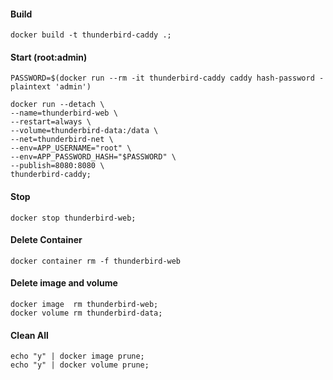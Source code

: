 #### Build
```
docker build -t thunderbird-caddy .;
```

#### Start (root:admin)
```
PASSWORD=$(docker run --rm -it thunderbird-caddy caddy hash-password -plaintext 'admin')

docker run --detach \
--name=thunderbird-web \
--restart=always \
--volume=thunderbird-data:/data \
--net=thunderbird-net \
--env=APP_USERNAME="root" \
--env=APP_PASSWORD_HASH="$PASSWORD" \
--publish=8080:8080 \
thunderbird-caddy;
```

#### Stop
```
docker stop thunderbird-web;
```


#### Delete Container
```
docker container rm -f thunderbird-web
```

#### Delete image and volume
```
docker image  rm thunderbird-web;
docker volume rm thunderbird-data;
```

#### Clean All
```
echo "y" | docker image prune;
echo "y" | docker volume prune;
```

